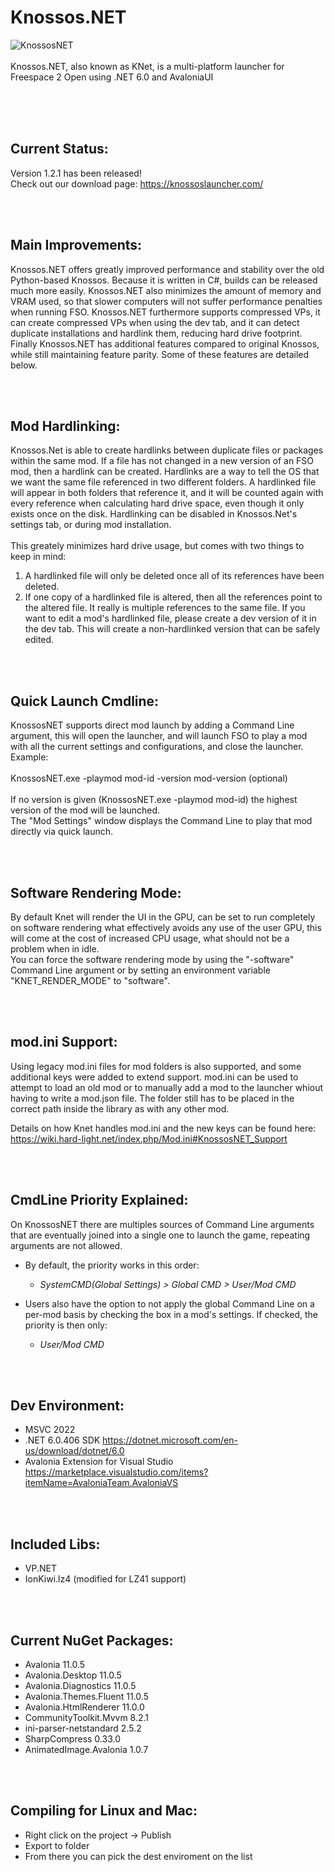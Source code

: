 # Knossos.NET<br />
![KnossosNET](https://i.imgur.com/HGmL9iI.png)
<br />
<br />
Knossos.NET, also known as KNet, is a multi-platform launcher for Freespace 2 Open using .NET 6.0 and AvaloniaUI<br />
<br />

<br /><br />
## **Current Status:**<br />
Version 1.2.1 has been released!<br />
Check out our download page: https://knossoslauncher.com/<br />

<br /><br />
## **Main Improvements:**<br />
Knossos.NET offers greatly improved performance and stability over the old Python-based Knossos.  Because it is written in C#, builds can be released much more easily.  Knossos.NET also minimizes the amount of memory and VRAM used, so that slower computers will not suffer performance penalties when running FSO.  Knossos.NET furthermore supports compressed VPs, it can create compressed VPs when using the dev tab, and it can detect duplicate installations and hardlink them, reducing hard drive footprint. Finally Knossos.NET has additional features compared to original Knossos, while still maintaining feature parity.  Some of these features are detailed below.

<br /><br />
## **Mod Hardlinking:**<br />
Knossos.Net is able to create hardlinks between duplicate files or packages within the same mod.  If a file has not changed in a new version of an FSO mod, then a hardlink can be created.  Hardlinks are a way to tell the OS that we want the same file referenced in two different folders.  A hardlinked file will appear in both folders that reference it, and it will be counted again with every reference when calculating hard drive space, even though it only exists once on the disk.  Hardlinking can be disabled in Knossos.Net's settings tab, or during mod installation.
<br /><br />
This greately minimizes hard drive usage, but comes with two things to keep in mind: 
<br />
1) A hardlinked file will only be deleted once all of its references have been deleted.
2) If one copy of a hardlinked file is altered, then all the references point to the altered file. It really is multiple references to the same file.  If you want to edit a mod's hardlinked file, please create a dev version of it in the dev tab.  This will create a non-hardlinked version that can be safely edited.

<br /><br />
## **Quick Launch Cmdline:**<br />
KnossosNET supports direct mod launch by adding a Command Line argument, this will open the launcher, and will launch FSO to play a mod with all the current settings and configurations, and close the launcher.<br />
Example:<br />
<br />
KnossosNET.exe -playmod mod-id -version mod-version (optional)<br />
<br />
If no version is given (KnossosNET.exe -playmod mod-id) the highest version of the mod will be launched.<br />
The "Mod Settings" window displays the Command Line to play that mod directly via quick launch.<br />

<br /><br />
## **Software Rendering Mode:**<br />
By default Knet will render the UI in the GPU, can be set to run completely on software rendering what effectively avoids any use of the user GPU, this will come at the cost of increased CPU usage, what should not be a problem when in idle.
<br />
You can force the software rendering mode by using the "-software" Command Line argument or by setting an environment variable "KNET_RENDER_MODE" to "software".

<br /><br />
## **mod.ini Support:**<br />
Using legacy mod.ini files for mod folders is also supported, and some additional keys were added to extend support. mod.ini can be used to attempt to load an old mod or to manually add a mod to the launcher whiout having to write a mod.json file. The folder still has to be placed in the correct path inside the library as with any other mod.<br />

Details on how Knet handles mod.ini and the new keys can be found here:<br />
https://wiki.hard-light.net/index.php/Mod.ini#KnossosNET_Support<br />

<br /><br />
## **CmdLine Priority Explained:**<br />
On KnossosNET there are multiples sources of Command Line arguments that are eventually joined into a single one to launch the game, repeating arguments are not allowed.<br />

- By default, the priority works in this order:<br />
  - _SystemCMD(Global Settings) > Global CMD > User/Mod CMD_

- Users also have the option to not apply the global Command Line on a per-mod basis by checking the box in a mod's settings. If checked, the priority is then only: <br />
  - _User/Mod CMD_


<br /><br />
## **Dev Environment:**<br />
- MSVC 2022<br />
- .NET 6.0.406 SDK https://dotnet.microsoft.com/en-us/download/dotnet/6.0<br />
- Avalonia Extension for Visual Studio https://marketplace.visualstudio.com/items?itemName=AvaloniaTeam.AvaloniaVS<br />

<br /><br />
## **Included Libs:**<br />
- VP.NET<br />
- IonKiwi.lz4 (modified for LZ41 support)<br />

<br /><br />
## **Current NuGet Packages:**<br />
- Avalonia 11.0.5<br />
- Avalonia.Desktop 11.0.5<br />
- Avalonia.Diagnostics 11.0.5<br />
- Avalonia.Themes.Fluent 11.0.5<br />
- Avalonia.HtmlRenderer 11.0.0<br />
- CommunityToolkit.Mvvm 8.2.1<br />
- ini-parser-netstandard 2.5.2<br />
- SharpCompress 0.33.0<br />
- AnimatedImage.Avalonia 1.0.7<br />

<br /><br />
## **Compiling for Linux and Mac:**<br />
- Right click on the project -> Publish<br />
- Export to folder<br />
- From there you can pick the dest enviroment on the list<br />
